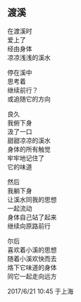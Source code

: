 ## 渡溪
在渡溪时<br>
爱上了<br>
经由身体<br>
凉凉浅浅的溪水<br>

停在溪中<br>
思考着<br>
继续前行？<br>
或追随它的方向<br>

良久<br>
我俯下身<br>
汲了一口<br>
甜甜凉凉的溪水<br>
身体的所有触觉<br>
牢牢地记住了<br>
它的味道<br>

然后<br>
我躺下身<br>
让溪水同我的思想<br>
一起流动<br>
身体自己站了起来<br>
继续向原路前行<br>

尔后<br>
喜欢着小溪的思想<br>
随着小溪欢快而去<br>
烙下它味道的身体<br>
同它一起走向远方<br>

2017/6/21 10:45 于上海<br>
